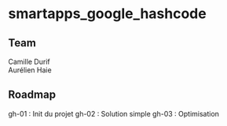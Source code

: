 # smartapps_google_hashcode

## Team

Camille Durif  
Aurélien Haie  

## Roadmap

gh-01 : Init du projet
gh-02 : Solution simple
gh-03 : Optimisation
